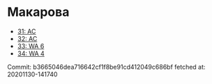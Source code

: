 # Макарова
- [31: AC](31.md)
- [32: AC](32.md)
- [33: WA 6](33.md)
- [34: WA 4](34.md)

Commit: b3665046dea716642cf1f8be91cd412049c686bf
 fetched at: 20201130-141740
